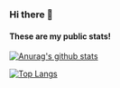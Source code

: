 ### Hi there 👋

#### These are my public stats!

[![Anurag's github stats](https://github-readme-stats.vercel.app/api?username=jimmy7412)](https://github.com/anuraghazra/github-readme-stats)

[![Top Langs](https://github-readme-stats.vercel.app/api/top-langs/?username=jimmy7412)](https://github.com/anuraghazra/github-readme-stats)

<!--
**jimmy7412/jimmy7412** is a ✨ _special_ ✨ repository because its `README.md` (this file) appears on your GitHub profile.

Here are some ideas to get you started:

- 🔭 I’m currently working on ...
- 🌱 I’m currently learning ...
- 👯 I’m looking to collaborate on ...
- 🤔 I’m looking for help with ...
- 💬 Ask me about ...
- 📫 How to reach me: ...
- 😄 Pronouns: ...
- ⚡ Fun fact: ...
-->
